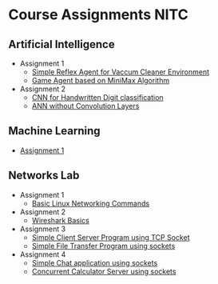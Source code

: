 # Course Assignments NITC

## Artificial Intelligence

-   Assignment 1
    -   [Simple Reflex Agent for Vaccum Cleaner Environment](<./Artificial\ Intelligence/Assignment_1/Q1>)
    -   [Game Agent based on MiniMax Algorithm](<./Artificial\ Intelligence/Assignment_1/Q2>)
-   Assignment 2
    -   [CNN for Handwritten Digit classification](<./Artificial\ Intelligence/Assignment_2/Q1>)
    -   [ANN without Convolution Layers](<./Artificial\ Intelligence/Assignment_2/Q4>)

## Machine Learning

-   [Assignment 1](<./Machine\ Learning/Assignment_1>)

## Networks Lab

-   Assignment 1
    -   [Basic Linux Networking Commands](./Networks_Lab/Assignment_1)
-   Assignment 2
    -   [Wireshark Basics](./Networks_Lab/Assignment_2)
-   Assignment 3
    -   [Simple Client Server Program using TCP Socket](./Networks_Lab/Assignment_3/Q1)
    -   [Simple File Transfer Program using sockets](./Networks_Lab/Assignment_3/Q2)
-   Assignment 4
    -   [Simple Chat application using sockets](./Networks_Lab/Assignment_4/Q1)
    -   [Concurrent Calculator Server using sockets](./Networks_Lab/Assignment_4/Q2)
